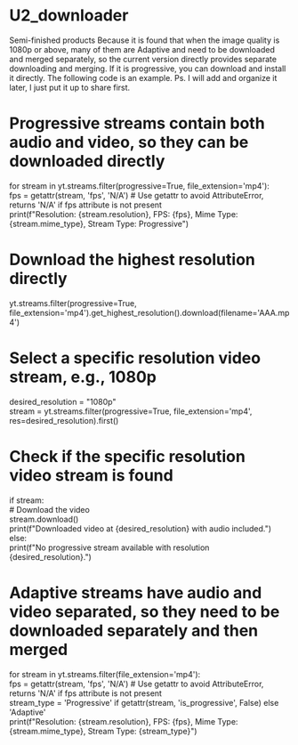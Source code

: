 # U2_downloader
Semi-finished products
Because it is found that when the image quality is 1080p or above, many of them are Adaptive and need to be downloaded and merged separately, so the current version directly provides separate downloading and merging.
If it is progressive, you can download and install it directly. The following code is an example.
Ps. I will add and organize it later, I just put it up to share first.





# Progressive streams contain both audio and video, so they can be downloaded directly  
for stream in yt.streams.filter(progressive=True, file_extension='mp4'):  
    fps = getattr(stream, 'fps', 'N/A')  # Use getattr to avoid AttributeError, returns 'N/A' if fps attribute is not present  
    print(f"Resolution: {stream.resolution}, FPS: {fps}, Mime Type: {stream.mime_type}, Stream Type: Progressive")  
# Download the highest resolution directly  
yt.streams.filter(progressive=True, file_extension='mp4').get_highest_resolution().download(filename='AAA.mp4')  
  
# Select a specific resolution video stream, e.g., 1080p  
desired_resolution = "1080p"  
stream = yt.streams.filter(progressive=True, file_extension='mp4', res=desired_resolution).first()  
  
# Check if the specific resolution video stream is found  
if stream:  
    # Download the video  
    stream.download()  
    print(f"Downloaded video at {desired_resolution} with audio included.")  
else:  
    print(f"No progressive stream available with resolution {desired_resolution}.")  


# Adaptive streams have audio and video separated, so they need to be downloaded separately and then merged  
for stream in yt.streams.filter(file_extension='mp4'):  
    fps = getattr(stream, 'fps', 'N/A')  # Use getattr to avoid AttributeError, returns 'N/A' if fps attribute is not present  
    stream_type = 'Progressive' if getattr(stream, 'is_progressive', False) else 'Adaptive'  
    print(f"Resolution: {stream.resolution}, FPS: {fps}, Mime Type: {stream.mime_type}, Stream Type: {stream_type}")  
  
